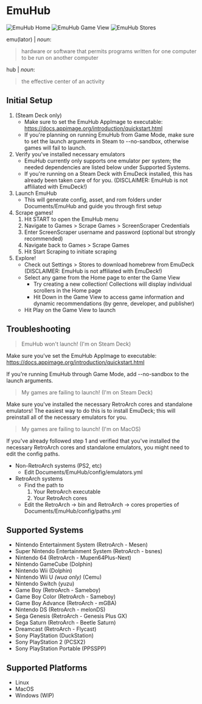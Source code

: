 # EmuHub

![EmuHub Home](https://github.com/ryandavidmercado/emu-hub/assets/78172310/3ccb4bc2-5171-4125-a2e7-5c049a2e71cf)
![EmuHub Game View](https://github.com/ryandavidmercado/emu-hub/assets/78172310/696f4025-ca7e-4b7f-9c7b-735c6f610152)
![EmuHub Stores](https://github.com/ryandavidmercado/emu-hub/assets/78172310/914a6941-b217-4fd7-be2b-3025c7ef9374)


emu(lator) | *noun*:
> hardware or software that permits programs written for one computer to be run on another computer

hub | *noun*:
> the effective center of an activity

## Initial Setup
1. (Steam Deck only)
    * Make sure to set the EmuHub AppImage to executable: https://docs.appimage.org/introduction/quickstart.html
    * If you're planning on running EmuHub from Game Mode, make sure to set the launch arguments in Steam to --no-sandbox, otherwise games will fail to launch.
1. Verify you've installed necessary emulators
    * EmuHub currently only supports one emulator per system; the needed dependencies are listed below under Supported Systems.
    * If you're running on a Steam Deck with EmuDeck installed, this has already been taken care of for you. (DISCLAIMER: EmuHub is not affiliated with EmuDeck!)
1. Launch EmuHub
    * This will generate config, asset, and rom folders under Documents/EmuHub and guide you through first setup
1. Scrape games!
    1. Hit START to open the EmuHub menu
    1. Navigate to Games > Scrape Games > ScreenScraper Credentials
    1. Enter ScreenScraper username and password (optional but strongly recommended)
    1. Navigate back to Games > Scrape Games
    1. Hit Start Scraping to initiate scraping
1. Explore!
    * Check out Settings > Stores to download homebrew from EmuDeck (DISCLAIMER: EmuHub is not affiliated with EmuDeck!)
    * Select any game from the Home page to enter the Game View
        * Try creating a new collection! Collections will display individual scrollers in the Home page
        * Hit Down in the Game View to access game information and dynamic recommendations (by genre, developer, and publisher)
    * Hit Play on the Game View to launch
  
## Troubleshooting
> EmuHub won't launch! (I'm on Steam Deck)

Make sure you've set the EmuHub AppImage to executable: https://docs.appimage.org/introduction/quickstart.html

If you're running EmuHub through Game Mode, add --no-sandbox to the launch arguments.

> My games are failing to launch! (I'm on Steam Deck)

Make sure you've installed the necessary RetroArch cores and standalone emulators! The easiest way to do this is to install EmuDeck; this will preinstall all of the necessary emulators for you.

> My games are failing to launch! (I'm on MacOS)

If you've already followed step 1 and verified that you've installed the necessary RetroArch cores and standalone emulators, you might need to edit the config paths.
* Non-RetroArch systems (PS2, etc)
    * Edit Documents/EmuHub/config/emulators.yml
* RetroArch systems
    * Find the path to
        1. Your RetroArch executable
        2. Your RetroArch cores
    * Edit the RetroArch -> bin and RetroArch -> cores properties of Documents/EmuHub/config/paths.yml  

## Supported Systems
* Nintendo Entertainment System (RetroArch - Mesen)
* Super Nintendo Entertainment System (RetroArch - bsnes)
* Nintendo 64 (RetroArch - Mupen64Plus-Next)
* Nintendo GameCube (Dolphin)
* Nintendo Wii (Dolphin)
* Nintendo Wii U *(wua only)* (Cemu)
* Nintendo Switch (yuzu)
* Game Boy (RetroArch - Sameboy)
* Game Boy Color (RetroArch - Sameboy)
* Game Boy Advance (RetroArch - mGBA)
* Nintendo DS (RetroArch - melonDS)
* Sega Genesis (RetroArch - Genesis Plus GX)
* Sega Saturn (RetroArch - Beetle Saturn)
* Dreamcast (RetroArch - Flycast)
* Sony PlayStation (DuckStation)
* Sony PlayStation 2 (PCSX2)
* Sony PlayStation Portable (PPSSPP)

## Supported Platforms
* Linux
* MacOS
* Windows (WIP)
